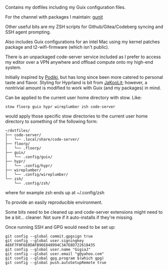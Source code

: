 Contains my dotfiles including my Guix configuration files.

For the channel with packages I maintain: [gunit](https://codeberg.org/Gigia/gunit)


Other useful bits are my ZSH scripts for Github/Gitea/Codeberg syncing and SSH agent prompting.

Also includes Guix configurations for an intel Mac using my kernel patches package and t2-wifi-firmware (which isn't public).

There is an unpackaged code-server service included as I prefer to access my editor over a VPN anywhere and offload compute onto my high-end system.

Initially inspired by [Podiki](https://github.com/podiki/dot.me), but has long since been more catered to personal taste and flavor.
Styling for Hyprland is bit from [JaKooLit](https://github.com/JaKooLit/Hyprland-Dots); however, a nontrivial amount is modified to work with Guix (and my packages) in mind.

Can be applied to the current user home directory with stow.
Like:
```
stow floorp guix hypr wireplumber zsh code-server
```
would apply those specific stow directories to the current user home directory to something of the following form:
```
~/dotfiles/
├── code-server/
│   └── .local/share/code-server/
├── floorp/
│   └── .floorp/
├── guix/
│   └── .config/guix/
├── hypr/
│   └── .config/hypr/
├── wireplumber/
│   └── .config/wireplumber/
└── zsh/
    └── .config/zsh/
```
where for example zsh ends up at ~/.config/zsh


To provide an easily reproducible environment.

Some bits need to be cleaned up and code-server extensions might need to be a bit... cleaner. Not sure if it auto-installs if they're missing.

Once running SSH and GPG would need to be set up:
```
git config --global commit.gpgsign true
git config --global user.signingkey AE6F7F0F6E0DAFB96E848994C3A7E8D722618435
git config --global user.name "GigiaJ"
git config --global user.email "g@yahoo.com"
git config --global gpg.program $(which gpg)
git config --global push.autoSetupRemote true
```